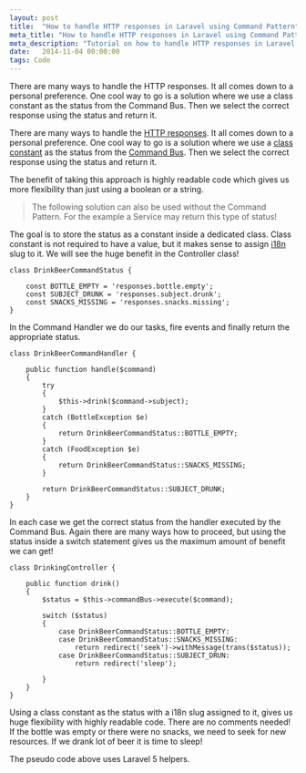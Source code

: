 ```yaml
---
layout: post
title:  "How to handle HTTP responses in Laravel using Command Pattern"
meta_title: "How to handle HTTP responses in Laravel using Command Pattern"
meta_description: "Tutorial on how to handle HTTP responses in Laravel using Command Pattern."
date:   2014-11-04 00:00:00
tags: Code
---
```


There are many ways to handle the HTTP responses. It all comes down to a personal preference. One cool way to go is a solution where we use a class constant as the status from the Command Bus. Then we select the correct response using the status and return it.

<!-- more -->

There are many ways to handle the [HTTP responses](http://en.wikipedia.org/wiki/List_of_HTTP_status_codes). It all comes down to a personal preference. One cool way to go is a solution where we use a [class constant](http://php.net/manual/en/language.oop5.constants.php) as the status from the [Command Bus](https://laracasts.com/series/commands-and-domain-events/episodes/2). Then we select the correct response using the status and return it.  

The benefit of taking this approach is highly readable code which gives us more flexibility than just using a boolean or a string.

<blockquote>
    The following solution can also be used without the Command Pattern. For the example a Service may return this type of status!
</blockquote>

The goal is to store the status as a constant inside a dedicated class. Class constant is not required to have a value, but it makes sense to assign [i18n](http://laravel.com/docs/master/localization) slug to it. We will see the huge benefit in the Controller class!

<pre><code>class DrinkBeerCommandStatus {

    const BOTTLE_EMPTY = 'responses.bottle.empty';
    const SUBJECT_DRUNK = 'responses.subject.drunk';
    const SNACKS_MISSING = 'responses.snacks.missing';
}
</code></pre>

In the Command Handler we do our tasks, fire events and finally return the appropriate status.

<pre><code>class DrinkBeerCommandHandler {

    public function handle($command)
    {
        try
        {
            $this->drink($command->subject);
        }
        catch (BottleException $e)
        {
            return DrinkBeerCommandStatus::BOTTLE_EMPTY;
        }
        catch (FoodException $e)
        {
            return DrinkBeerCommandStatus::SNACKS_MISSING;
        }
        
        return DrinkBeerCommandStatus::SUBJECT_DRUNK;
    }
}
</code></pre>

In each case we get the correct status from the handler executed by the Command Bus. Again there are many ways how to proceed, but using the status inside a switch statement gives us the maximum amount of benefit we can get!

<pre><code>class DrinkingController {

    public function drink()
    {
        $status = $this->commandBus->execute($command);

        switch ($status)
        {
            case DrinkBeerCommandStatus::BOTTLE_EMPTY:
            case DrinkBeerCommandStatus::SNACKS_MISSING:
                return redirect('seek')->withMessage(trans($status));
            case DrinkBeerCommandStatus::SUBJECT_DRUN:
                return redirect('sleep');

        }
    }
}
</code></pre>

Using a class constant as the status with a i18n slug assigned to it, gives us huge flexibility with highly readable code. There are no comments needed! If the bottle was empty or there were no snacks, we need to seek for new resources. If we drank lot of beer it is time to sleep!

The pseudo code above uses Laravel 5 helpers.